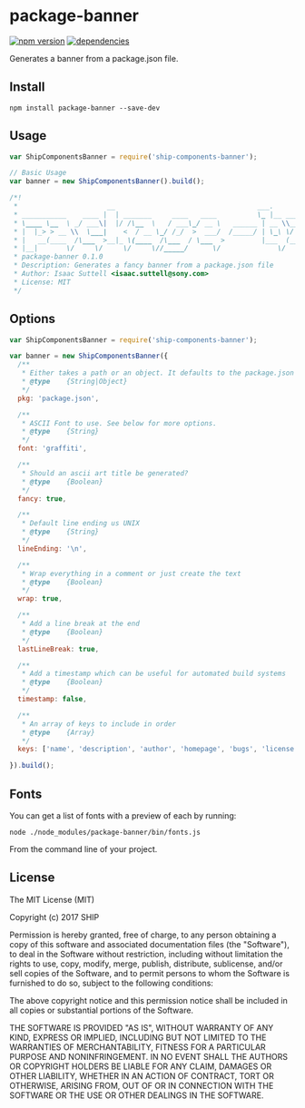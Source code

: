 # package-banner

[![npm version](https://img.shields.io/npm/v/ship-components-banner.svg?style=flat)](https://www.npmjs.com/package/ship-components-banner)
[![dependencies](https://img.shields.io/david/ship-components/ship-components-banner.svg?style=flat)](https://david-dm.org/ship-components/ship-components-banner)

Generates a banner from a package.json file.

## Install

```shell
npm install package-banner --save-dev
```

## Usage

```js
var ShipComponentsBanner = require('ship-components-banner');

// Basic Usage
var banner = new ShipComponentsBanner().build();

/*!
 *                      __                                   ___.
 * ___________    ____ |  | _______     ____   ____          \_ |__ _____    ____   ____   ___________
 * \____ \__  \ _/ ___\|  |/ /\__  \   / ___\_/ __ \   ______ | __ \\__  \  /    \ /    \_/ __ \_  __ \
 * |  |_> > __ \\  \___|    <  / __ \_/ /_/  >  ___/  /_____/ | \_\ \/ __ \|   |  \   |  \  ___/|  | \/
 * |   __(____  /\___  >__|_ \(____  /\___  / \___  >         |___  (____  /___|  /___|  /\___  >__|
 * |__|       \/     \/     \/     \//_____/      \/              \/     \/     \/     \/     \/
 * package-banner 0.1.0
 * Description: Generates a fancy banner from a package.json file
 * Author: Isaac Suttell <isaac.suttell@sony.com>
 * License: MIT
 */

```

## Options

```js
var ShipComponentsBanner = require('ship-components-banner');

var banner = new ShipComponentsBanner({
  /**
   * Either takes a path or an object. It defaults to the package.json in your process.cwd()
   * @type    {String|Object}
   */
  pkg: 'package.json',

  /**
   * ASCII Font to use. See below for more options.
   * @type    {String}
   */
  font: 'graffiti',

  /**
   * Should an ascii art title be generated?
   * @type    {Boolean}
   */
  fancy: true,

  /**
   * Default line ending us UNIX
   * @type    {String}
   */
  lineEnding: '\n',

  /**
   * Wrap everything in a comment or just create the text
   * @type    {Boolean}
   */
  wrap: true,

  /**
   * Add a line break at the end
   * @type    {Boolean}
   */
  lastLineBreak: true,

  /**
   * Add a timestamp which can be useful for automated build systems
   * @type    {Boolean}
   */
  timestamp: false,

  /**
   * An array of keys to include in order
   * @type    {Array}
   */
  keys: ['name', 'description', 'author', 'homepage', 'bugs', 'license'],

}).build();

```

## Fonts

You can get a list of fonts with a preview of each by running:

```shell
node ./node_modules/package-banner/bin/fonts.js
```

From the command line of your project.

## License

The MIT License (MIT)

Copyright (c) 2017 SHIP

Permission is hereby granted, free of charge, to any person obtaining a copy
of this software and associated documentation files (the "Software"), to deal
in the Software without restriction, including without limitation the rights
to use, copy, modify, merge, publish, distribute, sublicense, and/or sell
copies of the Software, and to permit persons to whom the Software is
furnished to do so, subject to the following conditions:

The above copyright notice and this permission notice shall be included in all
copies or substantial portions of the Software.

THE SOFTWARE IS PROVIDED "AS IS", WITHOUT WARRANTY OF ANY KIND, EXPRESS OR
IMPLIED, INCLUDING BUT NOT LIMITED TO THE WARRANTIES OF MERCHANTABILITY,
FITNESS FOR A PARTICULAR PURPOSE AND NONINFRINGEMENT. IN NO EVENT SHALL THE
AUTHORS OR COPYRIGHT HOLDERS BE LIABLE FOR ANY CLAIM, DAMAGES OR OTHER
LIABILITY, WHETHER IN AN ACTION OF CONTRACT, TORT OR OTHERWISE, ARISING FROM,
OUT OF OR IN CONNECTION WITH THE SOFTWARE OR THE USE OR OTHER DEALINGS IN THE
SOFTWARE.
